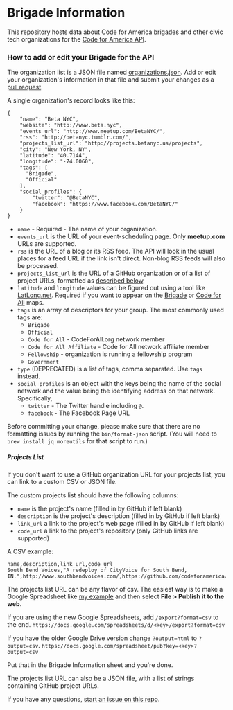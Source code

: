 # Brigade Information

This repository hosts data about Code for America brigades and other civic tech organizations for the [Code for America API](https://github.com/codeforamerica/cfapi/).

### How to add or edit your Brigade for the API

The organization list is a JSON file named [organizations.json](https://github.com/codeforamerica/brigade-information/blob/master/organizations.json). Add or edit your organization's information in that file and submit your changes as a [pull request](https://help.github.com/articles/using-pull-requests/).

A single organization's record looks like this:

```
{
    "name": "Beta NYC",
    "website": "http://www.beta.nyc",
    "events_url": "http://www.meetup.com/BetaNYC/",
    "rss": "http://betanyc.tumblr.com/",
    "projects_list_url": "http://projects.betanyc.us/projects",
    "city": "New York, NY",
    "latitude": "40.7144",
    "longitude": "-74.0060",
    "tags": [
      "Brigade",
      "Official"
    ],
    "social_profiles": {
        "twitter": "@BetaNYC",
        "facebook": "https://www.facebook.com/BetaNYC/"
    }
}
```

* `name` - Required - The name of your organization. 
* `events_url` is the URL of your event-scheduling page. Only **meetup.com** URLs are supported.
* `rss` is the URL of a blog or its RSS feed. The API will look in the usual places for a feed URL if the link isn't direct. Non-blog RSS feeds will also be processed.
* `projects_list_url` is the URL of a GitHub organization or of a list of project URLs, formatted as [described below](https://github.com/codeforamerica/brigade-information#projects-list).
* `latitude` and `longitude` values can be figured out using a tool like [LatLong.net](http://www.latlong.net/). Required if you want to appear on the [Brigade](http://www.codeforamerica.org/brigade/) or [Code for All](http://codeforall.org/) maps.
* `tags` is an array of descriptors for your group.
  The most commonly used tags are:
  * `Brigade`
  * `Official`
  * `Code for All` - CodeForAll.org network member
  * `Code for All Affiliate` - Code for All network affiliate member
  * `Fellowship` - organization is running a fellowship program 
  * `Government`
* `type` (DEPRECATED) is a list of tags, comma separated. Use `tags` instead.
* `social_profiles` is an object with the keys being the name of the social network and the value being the identifying address on that network. Specifically,
  * `twitter` - The Twitter handle including `@`.
  * `facebook` - The Facebook Page URL

Before committing your change, please make sure that there are no formatting issues by running the `bin/format-json` script. (You will need to `brew install jq moreutils` for that script to run.)

##### Projects List

If you don't want to use a GitHub organization URL for your projects list, you can link to a custom CSV or JSON file.

The custom projects list should have the following columns:

* `name` is the project's name (filled in by GitHub if left blank)
* `description` is the project's description (filled in by GitHub if left blank)
* `link_url` a link to the project's web page (filled in by GitHub if left blank)
* `code_url` a link to the project's repository (only GitHub links are supported)

A CSV example:
```
name,description,link_url,code_url
South Bend Voices,"A redeploy of CityVoice for South Bend, IN.",http://www.southbendvoices.com/,https://github.com/codeforamerica/cityvoice
```

The projects list URL can be any flavor of csv. The easiest way is to make a Google Spreadsheet like [my example](https://docs.google.com/spreadsheet/ccc?key=0ArHmv-6U1drqdDBzNXpSZkVzRDJUQnpOS0RJM0FDWGc&usp=sharing) and then select **File > Publish it to the web**.

If you are using the new Google Spreadsheets, add `/export?format=csv` to the end.
`https://docs.google.com/spreadsheets/d/<key>/export?format=csv`

If you have the older Google Drive version change `?output=html` to `?output=csv`.
`https://docs.google.com/spreadsheet/pub?key=<key>?output=csv`

Put that in the Brigade Information sheet and you're done.

The projects list URL can also be a JSON file, with a list of strings containing GitHub project URLs.

If you have any questions, [start an issue on this repo](https://github.com/codeforamerica/brigade-information/issues).
